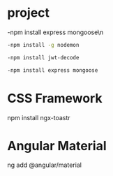 # project
-npm install express mongoose\n
```bash
-npm install -g nodemon
```
```bash
-npm install jwt-decode
```
```bash
-npm install express mongoose
```
# CSS Framework
npm install ngx-toastr
# Angular Material
ng add @angular/material
